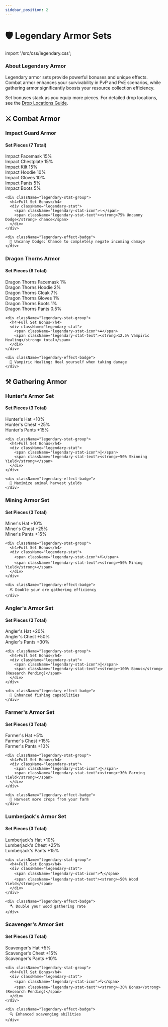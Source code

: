 ```yaml
---
sidebar_position: 2
---
```


# 🛡️ Legendary Armor Sets

import '/src/css/legendary.css';

<div className="legendary-info">
  <h3>About Legendary Armor</h3>
  <p>
    Legendary armor sets provide powerful bonuses and unique effects. Combat armor enhances your survivability in PvP and PvE scenarios, while gathering armor significantly boosts your resource collection efficiency.
  </p>
  <p>
    Set bonuses stack as you equip more pieces. For detailed drop locations, see the <a href="./drop-locations">Drop Locations Guide</a>.
  </p>
</div>

<div className="legendary-section-header">
  <h2>⚔️ Combat Armor</h2>
</div>

<div className="legendary-grid">

<div className="legendary-card legendary-armor legendary-special">
  <h3>Impact Guard Armor</h3>
  <div className="legendary-card-content">
    <div className="legendary-stat-group">
      <h4>Set Pieces (7 Total)</h4>
      <div className="armor-piece-list">
        <div className="armor-piece">
          <span className="armor-piece-name">Impact Facemask</span>
          <span className="armor-piece-bonus">15%</span>
        </div>
        <div className="armor-piece">
          <span className="armor-piece-name">Impact Chestplate</span>
          <span className="armor-piece-bonus">15%</span>
        </div>
        <div className="armor-piece">
          <span className="armor-piece-name">Impact Kilt</span>
          <span className="armor-piece-bonus">15%</span>
        </div>
        <div className="armor-piece">
          <span className="armor-piece-name">Impact Hoodie</span>
          <span className="armor-piece-bonus">10%</span>
        </div>
        <div className="armor-piece">
          <span className="armor-piece-name">Impact Gloves</span>
          <span className="armor-piece-bonus">10%</span>
        </div>
        <div className="armor-piece">
          <span className="armor-piece-name">Impact Pants</span>
          <span className="armor-piece-bonus">5%</span>
        </div>
        <div className="armor-piece">
          <span className="armor-piece-name">Impact Boots</span>
          <span className="armor-piece-bonus">5%</span>
        </div>
      </div>
    </div>
    
    <div className="legendary-stat-group">
      <h4>Full Set Bonus</h4>
      <div className="legendary-stat">
        <span className="legendary-stat-icon">✨</span>
        <span className="legendary-stat-text"><strong>75% Uncanny Dodge</strong> chance</span>
      </div>
    </div>
    
    <div className="legendary-effect-badge">
      🎲 Uncanny Dodge: Chance to completely negate incoming damage
    </div>
  </div>
</div>

<div className="legendary-card legendary-armor legendary-special">
  <h3>Dragon Thorns Armor</h3>
  <div className="legendary-card-content">
    <div className="legendary-stat-group">
      <h4>Set Pieces (6 Total)</h4>
      <div className="armor-piece-list">
        <div className="armor-piece">
          <span className="armor-piece-name">Dragon Thorns Facemask</span>
          <span className="armor-piece-bonus">1%</span>
        </div>
        <div className="armor-piece">
          <span className="armor-piece-name">Dragon Thorns Hoodie</span>
          <span className="armor-piece-bonus">2%</span>
        </div>
        <div className="armor-piece">
          <span className="armor-piece-name">Dragon Thorns Cloak</span>
          <span className="armor-piece-bonus">7%</span>
        </div>
        <div className="armor-piece">
          <span className="armor-piece-name">Dragon Thorns Gloves</span>
          <span className="armor-piece-bonus">1%</span>
        </div>
        <div className="armor-piece">
          <span className="armor-piece-name">Dragon Thorns Boots</span>
          <span className="armor-piece-bonus">1%</span>
        </div>
        <div className="armor-piece">
          <span className="armor-piece-name">Dragon Thorns Pants</span>
          <span className="armor-piece-bonus">0.5%</span>
        </div>
      </div>
    </div>
    
    <div className="legendary-stat-group">
      <h4>Full Set Bonus</h4>
      <div className="legendary-stat">
        <span className="legendary-stat-icon">❤️</span>
        <span className="legendary-stat-text"><strong>12.5% Vampiric Healing</strong> total</span>
      </div>
    </div>
    
    <div className="legendary-effect-badge">
      💉 Vampiric Healing: Heal yourself when taking damage
    </div>
  </div>
</div>

</div>

<div className="legendary-section-header">
  <h2>⚒️ Gathering Armor</h2>
</div>

<div className="legendary-grid">

<div className="legendary-card legendary-gathering">
  <h3>Hunter's Armor Set</h3>
  <div className="legendary-card-content">
    <div className="legendary-stat-group">
      <h4>Set Pieces (3 Total)</h4>
      <div className="armor-piece-list">
        <div className="armor-piece">
          <span className="armor-piece-name">Hunter's Hat</span>
          <span className="armor-piece-bonus">+10%</span>
        </div>
        <div className="armor-piece">
          <span className="armor-piece-name">Hunter's Chest</span>
          <span className="armor-piece-bonus">+25%</span>
        </div>
        <div className="armor-piece">
          <span className="armor-piece-name">Hunter's Pants</span>
          <span className="armor-piece-bonus">+15%</span>
        </div>
      </div>
    </div>
    
    <div className="legendary-stat-group">
      <h4>Full Set Bonus</h4>
      <div className="legendary-stat">
        <span className="legendary-stat-icon">🦌</span>
        <span className="legendary-stat-text"><strong>+50% Skinning Yield</strong></span>
      </div>
    </div>
    
    <div className="legendary-effect-badge">
      🦌 Maximize animal harvest yields
    </div>
  </div>
</div>

<div className="legendary-card legendary-gathering">
  <h3>Mining Armor Set</h3>
  <div className="legendary-card-content">
    <div className="legendary-stat-group">
      <h4>Set Pieces (3 Total)</h4>
      <div className="armor-piece-list">
        <div className="armor-piece">
          <span className="armor-piece-name">Miner's Hat</span>
          <span className="armor-piece-bonus">+10%</span>
        </div>
        <div className="armor-piece">
          <span className="armor-piece-name">Miner's Chest</span>
          <span className="armor-piece-bonus">+25%</span>
        </div>
        <div className="armor-piece">
          <span className="armor-piece-name">Miner's Pants</span>
          <span className="armor-piece-bonus">+15%</span>
        </div>
      </div>
    </div>
    
    <div className="legendary-stat-group">
      <h4>Full Set Bonus</h4>
      <div className="legendary-stat">
        <span className="legendary-stat-icon">⛏️</span>
        <span className="legendary-stat-text"><strong>+50% Mining Yield</strong></span>
      </div>
    </div>
    
    <div className="legendary-effect-badge">
      ⛏️ Double your ore gathering efficiency
    </div>
  </div>
</div>

<div className="legendary-card legendary-gathering">
  <h3>Angler's Armor Set</h3>
  <div className="legendary-card-content">
    <div className="legendary-stat-group">
      <h4>Set Pieces (3 Total)</h4>
      <div className="armor-piece-list">
        <div className="armor-piece">
          <span className="armor-piece-name">Angler's Hat</span>
          <span className="armor-piece-bonus">+20%</span>
        </div>
        <div className="armor-piece">
          <span className="armor-piece-name">Angler's Chest</span>
          <span className="armor-piece-bonus">+50%</span>
        </div>
        <div className="armor-piece">
          <span className="armor-piece-name">Angler's Pants</span>
          <span className="armor-piece-bonus">+30%</span>
        </div>
      </div>
    </div>
    
    <div className="legendary-stat-group">
      <h4>Full Set Bonus</h4>
      <div className="legendary-stat">
        <span className="legendary-stat-icon">🎣</span>
        <span className="legendary-stat-text"><strong>+100% Bonus</strong> (Research Pending)</span>
      </div>
    </div>
    
    <div className="legendary-effect-badge">
      🎣 Enhanced fishing capabilities
    </div>
  </div>
</div>

<div className="legendary-card legendary-gathering">
  <h3>Farmer's Armor Set</h3>
  <div className="legendary-card-content">
    <div className="legendary-stat-group">
      <h4>Set Pieces (3 Total)</h4>
      <div className="armor-piece-list">
        <div className="armor-piece">
          <span className="armor-piece-name">Farmer's Hat</span>
          <span className="armor-piece-bonus">+5%</span>
        </div>
        <div className="armor-piece">
          <span className="armor-piece-name">Farmer's Chest</span>
          <span className="armor-piece-bonus">+15%</span>
        </div>
        <div className="armor-piece">
          <span className="armor-piece-name">Farmer's Pants</span>
          <span className="armor-piece-bonus">+10%</span>
        </div>
      </div>
    </div>
    
    <div className="legendary-stat-group">
      <h4>Full Set Bonus</h4>
      <div className="legendary-stat">
        <span className="legendary-stat-icon">🌾</span>
        <span className="legendary-stat-text"><strong>+30% Farming Yield</strong></span>
      </div>
    </div>
    
    <div className="legendary-effect-badge">
      🌾 Harvest more crops from your farm
    </div>
  </div>
</div>

<div className="legendary-card legendary-gathering">
  <h3>Lumberjack's Armor Set</h3>
  <div className="legendary-card-content">
    <div className="legendary-stat-group">
      <h4>Set Pieces (3 Total)</h4>
      <div className="armor-piece-list">
        <div className="armor-piece">
          <span className="armor-piece-name">Lumberjack's Hat</span>
          <span className="armor-piece-bonus">+10%</span>
        </div>
        <div className="armor-piece">
          <span className="armor-piece-name">Lumberjack's Chest</span>
          <span className="armor-piece-bonus">+25%</span>
        </div>
        <div className="armor-piece">
          <span className="armor-piece-name">Lumberjack's Pants</span>
          <span className="armor-piece-bonus">+15%</span>
        </div>
      </div>
    </div>
    
    <div className="legendary-stat-group">
      <h4>Full Set Bonus</h4>
      <div className="legendary-stat">
        <span className="legendary-stat-icon">🪓</span>
        <span className="legendary-stat-text"><strong>+50% Wood Yield</strong></span>
      </div>
    </div>
    
    <div className="legendary-effect-badge">
      🪓 Double your wood gathering rate
    </div>
  </div>
</div>

<div className="legendary-card legendary-gathering">
  <h3>Scavenger's Armor Set</h3>
  <div className="legendary-card-content">
    <div className="legendary-stat-group">
      <h4>Set Pieces (3 Total)</h4>
      <div className="armor-piece-list">
        <div className="armor-piece">
          <span className="armor-piece-name">Scavenger's Hat</span>
          <span className="armor-piece-bonus">+5%</span>
        </div>
        <div className="armor-piece">
          <span className="armor-piece-name">Scavenger's Chest</span>
          <span className="armor-piece-bonus">+15%</span>
        </div>
        <div className="armor-piece">
          <span className="armor-piece-name">Scavenger's Pants</span>
          <span className="armor-piece-bonus">+10%</span>
        </div>
      </div>
    </div>
    
    <div className="legendary-stat-group">
      <h4>Full Set Bonus</h4>
      <div className="legendary-stat">
        <span className="legendary-stat-icon">🔍</span>
        <span className="legendary-stat-text"><strong>+30% Bonus</strong> (Research Pending)</span>
      </div>
    </div>
    
    <div className="legendary-effect-badge">
      🔍 Enhanced scavenging abilities
    </div>
  </div>
</div>

</div>